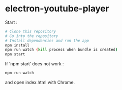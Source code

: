 # electron-youtube-player

Start : 

```bash
# Clone this repository
# Go into the repository
# Install dependencies and run the app
npm install
npm run watch (kill process when bundle is created) 
npm start
```

If 'npm start' does not work : 

```bash
npm run watch
```

and open index.html with Chrome.

